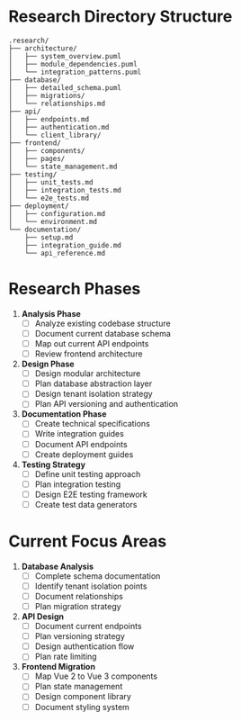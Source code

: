 # Research Directory Structure

```
.research/
├── architecture/
│   ├── system_overview.puml
│   ├── module_dependencies.puml
│   └── integration_patterns.puml
├── database/
│   ├── detailed_schema.puml
│   ├── migrations/
│   └── relationships.md
├── api/
│   ├── endpoints.md
│   ├── authentication.md
│   └── client_library/
├── frontend/
│   ├── components/
│   ├── pages/
│   └── state_management.md
├── testing/
│   ├── unit_tests.md
│   ├── integration_tests.md
│   └── e2e_tests.md
├── deployment/
│   ├── configuration.md
│   └── environment.md
└── documentation/
    ├── setup.md
    ├── integration_guide.md
    └── api_reference.md
```

# Research Phases

1. **Analysis Phase**
   - [ ] Analyze existing codebase structure
   - [ ] Document current database schema
   - [ ] Map out current API endpoints
   - [ ] Review frontend architecture

2. **Design Phase**
   - [ ] Design modular architecture
   - [ ] Plan database abstraction layer
   - [ ] Design tenant isolation strategy
   - [ ] Plan API versioning and authentication

3. **Documentation Phase**
   - [ ] Create technical specifications
   - [ ] Write integration guides
   - [ ] Document API endpoints
   - [ ] Create deployment guides

4. **Testing Strategy**
   - [ ] Define unit testing approach
   - [ ] Plan integration testing
   - [ ] Design E2E testing framework
   - [ ] Create test data generators

# Current Focus Areas

1. **Database Analysis**
   - [ ] Complete schema documentation
   - [ ] Identify tenant isolation points
   - [ ] Document relationships
   - [ ] Plan migration strategy

2. **API Design**
   - [ ] Document current endpoints
   - [ ] Plan versioning strategy
   - [ ] Design authentication flow
   - [ ] Plan rate limiting

3. **Frontend Migration**
   - [ ] Map Vue 2 to Vue 3 components
   - [ ] Plan state management
   - [ ] Design component library
   - [ ] Document styling system 